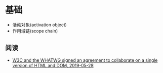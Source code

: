 # 基础

* 活动对象(activation object)
* 作用域链(scope chain)

## 阅读

* [W3C and the WHATWG signed an agreement to collaborate on a single version of HTML and DOM, 2019-05-28](https://www.w3.org/blog/news/archives/7753)
